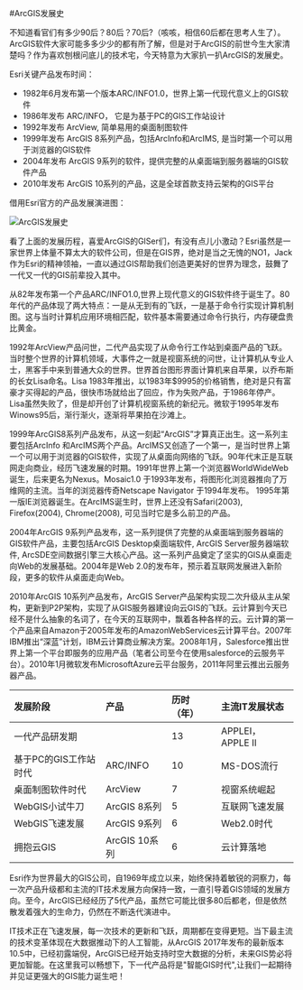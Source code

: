 #ArcGIS发展史

不知道看官们有多少90后？80后？70后?（咳咳，相信60后都在思考人生了）。 ArcGIS软件大家可能多多少少的都有所了解，但是对于ArcGIS的前世今生大家清楚吗？作为喜欢刨根问底儿的技术宅，今天特意为大家扒一扒ArcGIS的发展史。

Esri关键产品发布时间：
  
- 1982年6月发布第一个版本ARC/INFO1.0，世界上第一代现代意义上的GIS软件  
- 1986年发布 ARC/INFO， 它是为基于PC的GIS工作站设计
- 1992年发布 ArcView, 简单易用的桌面制图软件
- 1999年发布 ArcGIS 8系列产品，包括ArcInfo和ArcIMS, 是当时第一个可以用于浏览器的GIS软件
- 2004年发布 ArcGIS 9系列的软件，提供完整的从桌面端到服务器端的GIS软件产品
- 2010年发布 ArcGIS 10系列的产品，这是全球首款支持云架构的GIS平台 

借用Esri官方的产品发展演进图：


![ArcGIS发展史](https://raw.githubusercontent.com/serverteamCN/TechnicalArticles/master/pictures/ArcGIS发展史01_20170123.jpg)  

看了上面的发展历程，喜爱ArcGIS的GISer们，有没有点儿小激动？Esri虽然是一家世界上体量不算太大的软件公司，但是在GIS界，绝对是当之无愧的NO1，Jack作为Esri的精神领袖，一直以通过GIS帮助我们创造更美好的世界为理念，鼓舞了一代又一代的GIS前辈投入其中。    

从82年发布第一个产品ARC/INFO1.0,世界上现代意义的GIS软件终于诞生了。80年代的产品体现了两大特点：一是从无到有的飞跃，一是基于命令行实现计算机制图。这与当时计算机应用环境相匹配，软件基本需要通过命令行执行，内存硬盘贵比黄金。    

1992年ArcView产品问世，二代产品实现了从命令行工作站到桌面产品的飞跃。当时整个世界的计算机领域，大事件之一就是视窗系统的问世，让计算机从专业人士，黑客手中来到普通大众的世界。世界首台图形界面计算机来自苹果，以乔布斯的长女Lisa命名。Lisa 1983年推出，以1983年$9995的价格销售，绝对是只有富豪才买得起的产品，很快市场就给出了回应，作为失败产品，于1986年停产。Lisa虽然失败了，但是却开创了计算机视窗系统的新纪元。微软于1995年发布Winows95后，渐行渐火，逐渐将苹果拍在沙滩上。

1999年ArcGIS8系列产品发布，从这一刻起“ArcGIS”才算真正出生。这一系列主要包括ArcInfo 和ArcIMS两个产品。ArcIMS又创造了一个第一，是当时世界上第一个可以用于浏览器的GIS软件，实现了从桌面向网络的飞跃。90年代末正是互联网走向商业，经历飞速发展的时期。1991年世界上第一个浏览器WorldWideWeb诞生，后来更名为Nexus。Mosaic1.0 于1993年发布，将图形化浏览器推向了万维网的主流。当年的浏览器传奇Netscape Navigator 于1994年发布。 1995年第一版IE浏览器诞生。在ArcIMS诞生时，世界上还没有Safari(2003), Firefox(2004), Chrome(2008), 可见当时它是多么前卫的产品。

2004年ArcGIS 9系列产品发布，这一系列提供了完整的从桌面端到服务器端的GIS软件产品，主要包括ArcGIS Desktop桌面端软件, ArcGIS Server服务器端软件, ArcSDE空间数据引擎三大核心产品。这一系列产品奠定了坚实的GIS从桌面走向Web的发展基础。2004年是Web 2.0的发布年，预示着互联网发展进入新阶段，更多的软件从桌面走向Web。

2010年ArcGIS 10系列产品发布，ArcGIS Server产品架构实现二次升级从主从架构，更新到P2P架构，实现了从GIS服务器建设向云GIS的飞跃。云计算到今天已经不是什么抽象的名词了，在今天的互联网中，飘着各种各样的云。云计算的第一个产品来自Amazon于2005年发布的AmazonWebServices云计算平台。2007年IBM推出“深蓝”计划，IBM云计算商业解决方案。2008年1月，Salesforce推出世界上第一个平台即服务的应用产品（笔者公司至今在使用salesforce的云服务平台）。2010年1月微软发布MicrosoftAzure云平台服务，2011年阿里云推出云服务器产品。

发展阶段  |产品  |历时（年）|主流IT发展状态
:--|:---|:---|:--
一代产品研发期 ||13|APPLEI， APPLE II
基于PC的GIS工作站时代|ARC/INFO|10|MS-DOS流行
桌面制图软件时代|ArcView|7|视窗系统崛起
WebGIS小试牛刀|ArcGIS 8系列|5|互联网飞速发展
WebGIS飞速发展|ArcGIS 9系列|6|Web2.0时代
拥抱云GIS|ArcGIS 10系列|6|云计算落地

Esri作为世界最大的GIS公司，自1969年成立以来，始终保持着敏锐的洞察力，每一次产品升级都和主流的IT技术发展方向保持一致，一直引导着GIS领域的发展方向。至今，ArcGIS已经经历了5代产品，虽然它可能比很多80后都老，但是依然散发着强大的生命力，仍然在不断迭代演进中。

IT技术正在飞速发展，每一次技术的更新和飞跃，周期都在变得更短。当下最主流的技术变革体现在大数据推动下的人工智能，从ArcGIS 2017年发布的最新版本10.5中，已经初露端倪，ArcGIS已经开始支持时空大数据的分析，未来GIS势必将更加智能。在这里我可以畅想下，下一代产品将是"智能GIS时代",让我们一起期待并见证更强大的GIS能力诞生吧！
